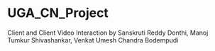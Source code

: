 # UGA_CN_Project
Client and Client Video Interaction by Sanskruti Reddy Donthi, Manoj Tumkur Shivashankar, Venkat Umesh Chandra Bodempudi

